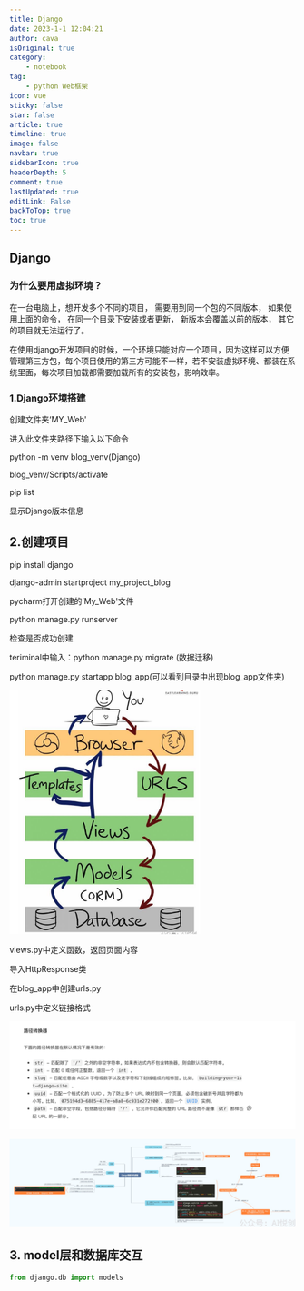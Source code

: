 ```yaml
---
title: Django
date: 2023-1-1 12:04:21
author: cava
isOriginal: true
category: 
    - notebook
tag:
    - python Web框架
icon: vue
sticky: false
star: false
article: true
timeline: true
image: false
navbar: true
sidebarIcon: true
headerDepth: 5
comment: true
lastUpdated: true
editLink: False
backToTop: true
toc: true
---
```


## Django

### 为什么要用虚拟环境？

在一台电脑上，想开发多个不同的项目， 需要用到同一个包的不同版本， 如果使用上面的命令， 在同一个目录下安装或者更新， 新版本会覆盖以前的版本， 其它的项目就无法运行了。

在使用django开发项目的时候，一个环境只能对应一个项目，因为这样可以方便管理第三方包，每个项目使用的第三方可能不一样，若不安装虚拟环境、都装在系统里面，每次项目加载都需要加载所有的安装包，影响效率。

### 1.Django环境搭建

创建文件夹‘MY_Web'

进入此文件夹路径下输入以下命令

python -m venv blog_venv(Django)

blog_venv/Scripts/activate

pip list

显示Django版本信息

## 2.创建项目

pip install django

django-admin startproject my_project_blog

pycharm打开创建的’My_Web'文件

python manage.py runserver

检查是否成功创建

teriminal中输入：python manage.py migrate (数据迁移)

python manage.py startapp blog_app(可以看到目录中出现blog_app文件夹)

<img src="./About_Django.assets/image-20230217215211120.png" alt="image-20230217215211120" style="zoom: 67%;" />

views.py中定义函数，返回页面内容

导入HttpResponse类

在blog_app中创建urls.py

 urls.py中定义链接格式

![image-20230217220046336](./About_Django.assets/image-20230217220046336.png)

![image-20230217220059644](./About_Django.assets/image-20230217220059644.png)

## 3. model层和数据库交互

```python
from django.db import models


```

